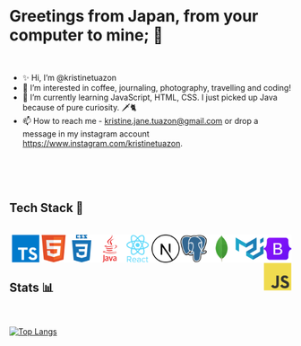 <br />


  # Greetings from Japan, from your computer to mine; 🍡

<br />

- ✨ Hi, I’m @kristinetuazon 
- 👀 I’m interested in coffee, journaling, photography, travelling and coding!
- 🌱 I’m currently learning JavaScript, HTML, CSS. I just picked up Java because of pure curiosity. 🗡🐈
- 📫 How to reach me - kristine.jane.tuazon@gmail.com or drop a message in my instagram account https://www.instagram.com/kristinetuazon.

<br />
<br />
<br />

## Tech Stack 🥞

<br />

<img align="right" width="50" height="50" src="https://github.com/devicons/devicon/blob/master/icons/bootstrap/bootstrap-original.svg">
<img align="right" width="50" height="50" src="https://github.com/devicons/devicon/blob/master/icons/materialui/materialui-original.svg">
<img align="right" width="50" height="50" src="https://github.com/devicons/devicon/blob/master/icons/mongodb/mongodb-original.svg">
<img align="right" width="50" height="50" src="https://raw.githubusercontent.com/devicons/devicon/1119b9f84c0290e0f0b38982099a2bd027a48bf1/icons/postgresql/postgresql-original.svg">
<img align="right" width="50" height="50" src="https://github.com/devicons/devicon/blob/master/icons/nextjs/nextjs-line.svg">
<img align="right" width="50" height="50" src="https://github.com/devicons/devicon/blob/master/icons/react/react-original-wordmark.svg">
<img align="right" width="50" height="50" src="https://github.com/devicons/devicon/blob/master/icons/java/java-plain-wordmark.svg">
<img align="right" width="50" height="50" src="https://github.com/devicons/devicon/blob/master/icons/css3/css3-plain-wordmark.svg">
<img align="right" width="50" height="50" src="https://github.com/devicons/devicon/blob/master/icons/html5/html5-original.svg">
<img align="right" width="50" height="50" src="https://raw.githubusercontent.com/devicons/devicon/1119b9f84c0290e0f0b38982099a2bd027a48bf1/icons/typescript/typescript-original.svg">
<img align="right" width="50" height="50" src="https://github.com/devicons/devicon/blob/master/icons/javascript/javascript-original.svg">


<br />
<br />
<br />

## Stats 📊
<br />

 [![Top Langs](https://github-readme-stats.vercel.app/api/top-langs/?username=kristinetuazon&langs_count=8)](https://github.com/anuraghazra/github-readme-stats)
  
